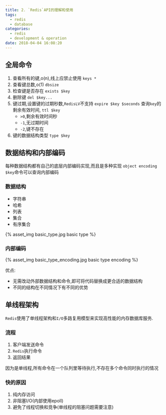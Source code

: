 ```yaml
---
title: 2. `Redis`API的理解和使用
tags:
  - redis
  - database
categories:
  - redis
  - development & operation
date: 2018-04-04 16:08:20
---
```



## 全局命令

1. 查看所有的键,o(n),线上应禁止使用
`keys *`
2. 查看键总数,o(1)
`dbsize`
3. 检查键是否存在
`exists $key`
4. 删除键
`del $key...`
5. 键过期,设置键的过期秒数,`RedisLV`不支持
`expire $key $seconds`
查询`key`的剩余有效时间,
`ttl $key`
	- `>0`,剩余有效时间秒
	- `-1`,无过期时间
	- `-2`,键不存在
6. 键的数据结构类型
`type $key`

## 数据结构和内部编码

每种数据结构都有自己的底层内部编码实现,而且是多种实现
`object encoding $key`命令可以查询内部编码

### 数据结构

- 字符串
- 哈希
- 列表
- 集合
- 有序集合

{% asset_img basic_type.jpg basic type %}

### 内部编码

{% asset_img basic_type_encoding.jpg basic type encoding %}

优点:
- 无需改动外部数据结构和命令,即可将代码替换成更合适的数据结构
- 不同的结构在不同情况下有不同的优势

## 单线程架构

`Redis`使用了单线程架构和`I/O`多路复用模型来实现高性能的内存数据库服务.

### 流程

1. 客户端发送命令
2. `Redis`执行命令
3. 返回结果

因为是单线程,所有命令在一个队列里等待执行,不存在多个命令同时执行的情况

### 快的原因

1. 纯内存访问
2. 非阻塞I/O(内部使用epoll)
3. 避免了线程切换和竞争(单线程的阻塞问题需要注意)
